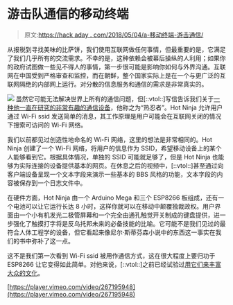 # 游击队通信的移动终端

> 原文:[https://hack aday . com/2018/05/04/a-移动终端-游击通信/](https://hackaday.com/2018/05/04/a-mobile-terminal-for-guerrilla-communications/)

从报税到寻找美味的比萨饼，我们使用互联网做任何事情，但最重要的是，它满足了我们几乎所有的交流需求。不幸的是，这种依赖会被幕后操纵的人利用；如果你的政府试图做一些见不得人的事情，第一步很可能是影响你如何与外界沟通。互联网在中国受到严格审查和监控，而在朝鲜，整个国家实际上是在一个与更广泛的互联网隔绝的内部网上运行。对分散的信息服务和通信的需求是非常真实的。

[![](../Images/d52e4b600995be55eac6eb086f3ab431.png)](https://hackaday.com/wp-content/uploads/2018/05/hotninja_detail.jpg) 虽然它可能无法解决世界上所有的通信问题，但[::vtol::]写信告诉我们关于[一种他一直在研究的非常有趣的通信设备](http://vtol.cc/filter/works/Hot-Ninja)，他称之为“热忍者”。Hot Ninja 允许用户通过 Wi-Fi ssid 发送简单的消息，其工作原理是用户可能会在互联网关闭的情况下搜索可访问的 Wi-Fi 网络。

我们以前都见过创造性地命名的 Wi-Fi 网络，这里的想法是非常相同的。Hot Ninja 创建了一个 Wi-Fi 网络，将用户的信息作为 SSID，希望移动设备上的某个人能够看到它。根据具体情况，单独的 SSID 可能就足够了，但是 Hot Ninja 也能够为实际连接的设备提供基本的网页。在休息之后的视频中，[::vtol::]甚至通过向客户端设备呈现一个文本字段来演示一些基本的 BBS 风格的功能，文本字段的内容被保存到一个日志文件中。

在硬件方面，Hot Ninja 由一个 Arduino Mega 和三个 ESP8266 板组成，还有一个电池可以让它运行长达 8 小时，这样你就可以在移动中颠覆独裁政权。用户界面由一个小有机发光二极管屏幕和一个完全由通孔触觉开关制成的键盘提供，进一步强化了触摸打字将是反乌托邦未来的必备技能的比喻。它可能不是我们见过的最符合人体工程学的设备，但它看起来像尼尔·斯蒂芬森小说中的东西这一事实在我们的书中弥补了这一点。

这不是我们第一次看到 Wi-Fi ssid 被用作通信方式，这在很大程度上要归功于 ESP8266 让它变得如此简单。对他来说，[::vtol::]之前已经试验过[用它们来丰富大众的文化](https://hackaday.com/2016/06/06/poetic-ssids/)。

[https://player.vimeo.com/video/267195948](https://player.vimeo.com/video/267195948)